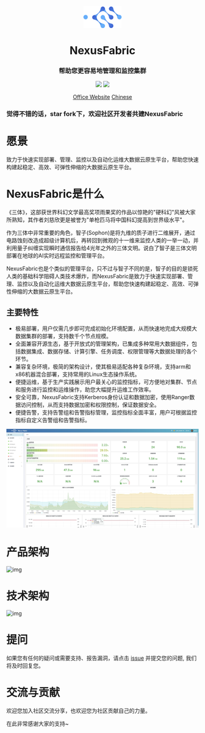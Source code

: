 <div align="center">
         <a href="https://github.com/datasophon/datasophon" target="_blank" rel="noopener noreferrer">
           <img src="website/static/img/logo.png" width="20%" height="20%" alt="DataSophon Logo" />
        </a>
 <h1>NexusFabric</h1>

 <h3>帮助您更容易地管理和监控集群</h3>
</div>

<p align="center">
  <a href="https://opensource.org/licenses/MIT"><img src="https://img.shields.io/badge/license-MIT-green"></a>
  <a href="#contributors"><img src="https://img.shields.io/badge/contributors-5-blue"></a>
</p>
<p align="center">
    <a href="https://datasophon.github.io/datasophon-website/">Office Website</a> 
    <a href="https://github.com/datasophon/datasophon/blob/dev/README_CN.md">Chinese</a>
</p>
<h3>觉得不错的话，star fork下，欢迎社区开发者共建NexusFabric</h3>

# 愿景

致力于快速实现部署、管理、监控以及自动化运维大数据云原生平台，帮助您快速构建起稳定、高效、可弹性伸缩的大数据云原生平台。

# NexusFabric是什么

《三体》，这部获世界科幻文学最高奖项雨果奖的作品以惊艳的"硬科幻"风被大家所熟知，其作者刘慈欣更是被誉为"单枪匹马将中国科幻提高到世界级水平"。

作为三体中非常重要的角色，智子(Sophon)是将九维的质子进行二维展开，通过电路蚀刻改造成超级计算机后，再转回到微观的十一维来监控人类的一举一动，并利用量子纠缠实现瞬时通信报告给4光年之外的三体文明。说白了智子是三体文明部署在地球的AI实时远程监控和管理平台。

NexusFabric也是个类似的管理平台，只不过与智子不同的是，智子的目的是锁死人类的基础科学阻碍人类技术爆炸，而NexusFabric是致力于快速实现部署、管理、监控以及自动化运维大数据云原生平台，帮助您快速构建起稳定、高效、可弹性伸缩的大数据云原生平台。

## 主要特性

* 极易部署，用户仅需几步即可完成初始化环境配置，从而快速地完成大规模大数据集群的部署，支持数千个节点规模。
* 全面兼容开源生态，基于开放式的管理架构，已集成多种常用大数据组件，包括数据集成、数据存储、计算引擎、任务调度、权限管理等大数据处理的各个环节。
* 兼容复杂环境，极简的架构设计，使其极易适配各种复杂环境，支持arm和x86机器混合部署，支持常用的Linux生态操作系统。
* 便捷运维，基于生产实践展示用户最关心的监控指标，可方便地对集群、节点和服务进行监控和运维操作，助您大幅提升运维工作效率。
* 安全可靠，NexusFabric支持Kerberos身份认证和数据加密，使用Ranger数据访问控制，从而支持数据加密和权限控制，保证数据安全。
* 便捷告警，支持告警组和告警指标管理，监控指标全面丰富，用户可根据监控指标自定义告警组和告警指标。

![img](website/static/img/dashboard.jpeg)

# 产品架构

![img](website/static/img/product.png)

# 技术架构

![img](website/static/img/archive.png)


# 提问
如果您有任何的疑问或需要支持、报告漏洞，请点击 [issue](https://github.com/datasophon/datasophon/issues/new/choose) 并提交您的问题, 我们将及时回复您。

# 交流与贡献

欢迎您加入社区交流分享，也欢迎您为社区贡献自己的力量。

在此非常感谢大家的支持~

